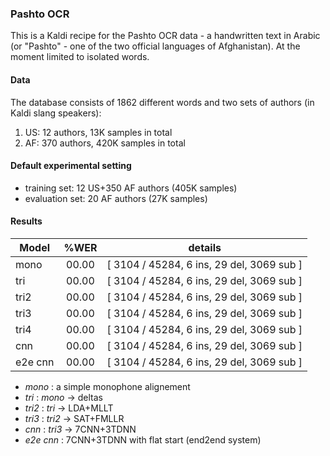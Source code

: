 ### Pashto OCR

This is a Kaldi recipe for the Pashto OCR data - a handwritten text in Arabic (or "Pashto" -  one of the two official languages of Afghanistan). At the moment limited to isolated words.

#### Data
The database consists of 1862 different words and two sets of authors (in Kaldi slang speakers):
1. US: 12 authors, 13K samples in total
2. AF: 370 authors, 420K samples in total

#### Default experimental setting
* training set: 12 US+350 AF authors (405K samples)
* evaluation set: 20 AF authors (27K samples)

#### Results

| Model   | %WER |                  details                  |
| --------|:----:|:-----------------------------------------:|
| mono    | 00.00| [ 3104 / 45284, 6 ins, 29 del, 3069 sub ] |
| tri     | 00.00| [ 3104 / 45284, 6 ins, 29 del, 3069 sub ] |
| tri2    | 00.00| [ 3104 / 45284, 6 ins, 29 del, 3069 sub ] |
| tri3    | 00.00| [ 3104 / 45284, 6 ins, 29 del, 3069 sub ] |
| tri4    | 00.00| [ 3104 / 45284, 6 ins, 29 del, 3069 sub ] |
| cnn     | 00.00| [ 3104 / 45284, 6 ins, 29 del, 3069 sub ] |
| e2e cnn | 00.00| [ 3104 / 45284, 6 ins, 29 del, 3069 sub ] |

* _mono_ : a simple monophone alignement
* _tri_ : _mono_ -> deltas
* _tri2_ : _tri_ -> LDA+MLLT
* _tri3_ : _tri2_ -> SAT+FMLLR
* _cnn_ : _tri3_ -> 7CNN+3TDNN
* _e2e cnn_ : 7CNN+3TDNN with flat start (end2end system)
